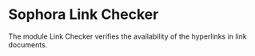 # Sophora Link Checker

The module Link Checker verifies the availability of the hyperlinks in link documents.
